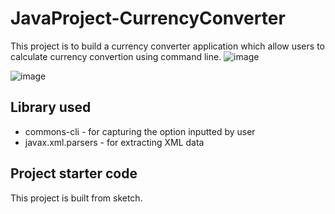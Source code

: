 # JavaProject-CurrencyConverter

This project is to build a currency converter application which allow users to calculate currency convertion using command line.
![image](https://user-images.githubusercontent.com/23166741/233789795-5ee1fb0f-719d-42ca-849c-617877b02651.png)

![image](https://user-images.githubusercontent.com/23166741/233790027-bce9618c-fa62-45ac-9e0c-81b3f9053880.png)

## Library used
* commons-cli - for capturing the option inputted by user
* javax.xml.parsers - for extracting XML data

## Project starter code
This project is built from sketch.

